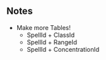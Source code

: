 ## Notes

* Make more Tables!
  * SpellId + ClassId
  * SpellId + RangeId
  * SpellId + ConcentrationId